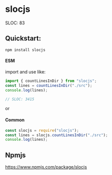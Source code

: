 # slocjs

SLOC: 83

## Quickstart:

```
npm install slocjs
```

#### ESM

import and use like:
```js
import { countLinesInDir } from "slocjs";
const lines = countLinesInDir("./src");
console.log(lines);

// SLOC: 3415
```

or

#### Common

```js
const slocjs = require("slocjs");
const lines = slocjs.countLinesInDir("./src");
console.log(lines);
```

## Npmjs

https://www.npmjs.com/package/slocjs
